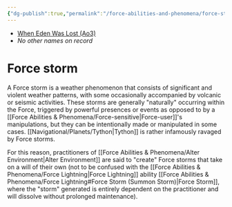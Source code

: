 ```yaml
---
{"dg-publish":true,"permalink":"/force-abilities-and-phenomena/force-storm/","tags":["forcephenomenon"],"noteIcon":"saber1"}
---
```


- [When Eden Was Lost (Ao3)](https://archiveofourown.org/works/19334440)
- *No other names on record*
# Force storm
A Force storm is a weather phenomenon that consists of significant and violent weather patterns, with some occasionally accompanied by volcanic or seismic activities. These storms are generally "naturally" occurring within the Force, triggered by powerful presences or events as opposed to by a [[Force Abilities & Phenomena/Force-sensitive\|Force-user]]'s manipulations, but they can be intentionally made or manipulated in some cases. [[Navigational/Planets/Tython\|Tython]] is rather infamously ravaged by Force storms. 

For this reason, practitioners of [[Force Abilities & Phenomena/Alter Environment\|Alter Environment]] are said to "create" Force storms that take on a will of their own (not to be confused with the [[Force Abilities & Phenomena/Force Lightning\|Force Lightning]] ability [[Force Abilities & Phenomena/Force Lightning#Force Storm (Summon Storm)\|Force Storm]], where the "storm" generated is entirely dependent on the practitioner and will dissolve without prolonged maintenance). 